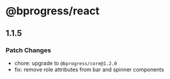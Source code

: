 # @bprogress/react

## 1.1.5

### Patch Changes

- chore: upgrade to `@bprogress/core@1.2.0`
- fix: remove role attributes from bar and spinner components
